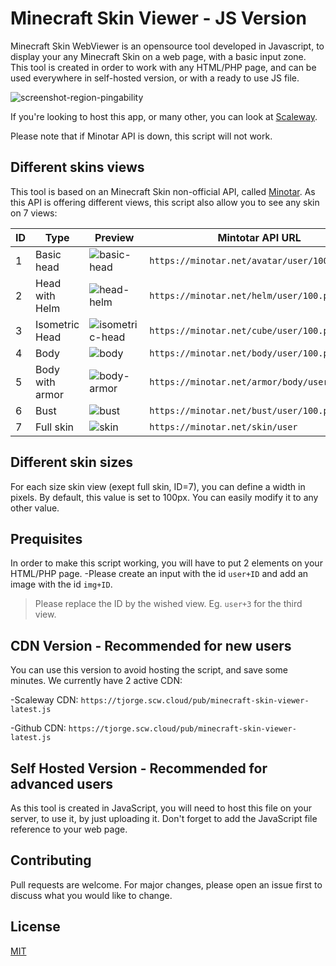# Minecraft Skin Viewer - JS Version

Minecraft Skin WebViewer is an opensource tool developed in Javascript, to display your any Minecraft Skin on a web page, with a basic input zone. This tool is created in order to work with any HTML/PHP page, and can be used everywhere in self-hosted version, or with a ready to use JS file.

![screenshot-region-pingability](https://zupimages.net/up/20/05/dmmu.png)

If you're looking to host this app, or many other, you can look at [Scaleway](https://scaleway.com).

Please note that if Minotar API is down, this script will not work.


## Different skins views 

This tool is based on an Minecraft Skin non-official API, called [Minotar](https://scaleway.com). As this API is offering different views, this script also allow you to see any skin on 7 views:


| ID | Type  | Preview | Mintotar API URL |
| -------------| ------------- | ------------- | ------------- |
| 1 | Basic head | ![basic-head](https://minotar.net/avatar/Tejy/50.png)  |```https://minotar.net/avatar/user/100``` | 
| 2 | Head with Helm | ![head-helm](https://minotar.net/helm/Tejy/50.png) |```https://minotar.net/helm/user/100.png``` | 
| 3 | Isometric Head | ![isometric-head](https://minotar.net/cube/Tejy/50.png) |```https://minotar.net/cube/user/100.png``` | 
| 4 | Body | ![body](https://minotar.net/body/Tejy/50.png) |```https://minotar.net/body/user/100.png``` | 
| 5| Body with armor | ![body-armor](https://minotar.net/armor/body/Tejy/50.png) |```https://minotar.net/armor/body/user/100.png``` | 
| 6| Bust | ![bust](https://minotar.net/bust/Tejy/50.png) |```https://minotar.net/bust/user/100.png``` | 
| 7| Full skin | ![skin](https://minotar.net/skin/Tejy.png) |```https://minotar.net/skin/user``` | 

## Different skin sizes

For each size skin view (exept full skin, ID=7), you can define a width in pixels.
By default, this value is set to 100px. You can easily modify it to any other value.

## Prequisites

In order to make this script working, you will have to put 2 elements on your HTML/PHP page.
-Please create an input with the id ```user+ID```  and add an image with the id ```img+ID```.
> Please replace the ID by the wished view. 
Eg. ```user+3``` for the third view.

## CDN Version - Recommended for new users

You can use this version to avoid hosting the script, and save some minutes.
We currently have 2 active CDN:

-Scaleway CDN: ```https://tjorge.scw.cloud/pub/minecraft-skin-viewer-latest.js``` 

-Github CDN: ```https://tjorge.scw.cloud/pub/minecraft-skin-viewer-latest.js```

## Self Hosted Version - Recommended for advanced users

As this tool is created in JavaScript, you will need to host this file on your server, to use it, by just uploading it.
Don't forget to add the JavaScript file reference to your web page.

## Contributing
Pull requests are welcome. For major changes, please open an issue first to discuss what you would like to change.

## License 
[MIT](https://choosealicense.com/licenses/mit/)

